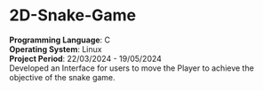 # 2D-Snake-Game
**Programming Language**: C 
<br/>
**Operating System**: Linux
<br/>
**Project Period**: 22/03/2024 - 19/05/2024
<br/>
Developed an Interface for users to move the Player to achieve the objective of the snake game.
